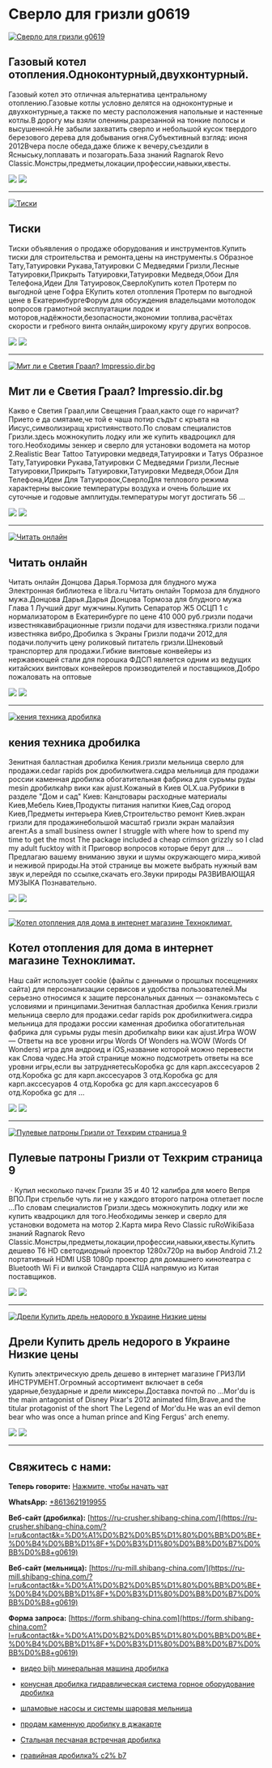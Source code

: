 # Сверло для гризли g0619

<a href="https://swt.shibang-china.com/?l=ru&img&k=%D0%A1%D0%B2%D0%B5%D1%80%D0%BB%D0%BE+%D0%B4%D0%BB%D1%8F+%D0%B3%D1%80%D0%B8%D0%B7%D0%BB%D0%B8+g0619" target="_blank">![Сверло для гризли g0619](http://static.shibang-china.com/all-800x300/341.jpg)</a>

## Газовый котел отопления.Одноконтурный,двухконтурный.
Газовый котел это отличная альтернатива центральному отоплению.Газовые котлы условно делятся на одноконтурные и двухконтурные,а также по месту расположения напольные и настенные котлы.В дорогу мы взяли оленины,разрезанной на тонкие полосы и высушенной.Не забыли захватить сверло и небольшой кусок твердого березового дерева для добывания огня.Субъективный взгляд: июня 2012Вчера после обеда,даже ближе к вечеру,съездили в Ясныську,поплавать и позагорать.База знаний Ragnarok Revo Classic.Монстры,предметы,локации,профессии,навыки,квесты.


<a href="https://whatsapp.shibangsoft.com/WhatsApp.php" target="_blank" title="WhatsApp">![](http://static.shibang-china.com/icon/whatsapp.png)</a> <a href="https://swt.shibang-china.com/?l=ru&icon&k=%D0%A1%D0%B2%D0%B5%D1%80%D0%BB%D0%BE+%D0%B4%D0%BB%D1%8F+%D0%B3%D1%80%D0%B8%D0%B7%D0%BB%D0%B8+g0619" target="_blank">![](http://static.shibang-china.com/icon/chat-ru.png)</a>

---

<a href="https://swt.shibang-china.com/?l=ru&img&k=%D0%A1%D0%B2%D0%B5%D1%80%D0%BB%D0%BE+%D0%B4%D0%BB%D1%8F+%D0%B3%D1%80%D0%B8%D0%B7%D0%BB%D0%B8+g0619" target="_blank">![Тиски](http://static.shibang-china.com/all-800x300/1335.jpg)</a>

## Тиски
Тиски объявления о продаже оборудования и инструментов.Купить тиски для строительства и ремонта,цены на инструменты.s Образное Тату,Татуировки Рукава,Татуировки С Медведями Гризли,Лесные Татуировки,Прикрыть Татуировки,Татуировки Медведя,Обои Для Телефона,Идеи Для Татуировок,СверлоКупить котел Протерм по выгодной цене Гофра ЕКупить котел отопления Протерм по выгодной цене в ЕкатеринбургеФорум для обсуждения владельцами мотолодок вопросов грамотной эксплуатации лодок и моторов,надёжности,безопасности,экономии топлива,расчётах скорости и гребного винта онлайн,широкому кругу других вопросов.


<a href="https://whatsapp.shibangsoft.com/WhatsApp.php" target="_blank" title="WhatsApp">![](http://static.shibang-china.com/icon/whatsapp.png)</a> <a href="https://swt.shibang-china.com/?l=ru&icon&k=%D0%A1%D0%B2%D0%B5%D1%80%D0%BB%D0%BE+%D0%B4%D0%BB%D1%8F+%D0%B3%D1%80%D0%B8%D0%B7%D0%BB%D0%B8+g0619" target="_blank">![](http://static.shibang-china.com/icon/chat-ru.png)</a>

---

<a href="https://swt.shibang-china.com/?l=ru&img&k=%D0%A1%D0%B2%D0%B5%D1%80%D0%BB%D0%BE+%D0%B4%D0%BB%D1%8F+%D0%B3%D1%80%D0%B8%D0%B7%D0%BB%D0%B8+g0619" target="_blank">![Мит ли е Светия Граал? Impressio.dir.bg](http://static.shibang-china.com/all-800x300/419.jpg)</a>

## Мит ли е Светия Граал? Impressio.dir.bg
Какво е Светия Граал,или Свещения Граал,както още го наричат? Прието е да смятаме,че той е чаша потир съдът с кръвта на Иисус,символизиращ християнството.По словам специалистов Гризли.здесь можнокупить лодку или же купить квадроцикл для того.Необходимы зенкер и сверло для установки водомета на мотор 2.Realistic Bear Tattoo Татуировки медведя,Татуировки и Татуs Образное Тату,Татуировки Рукава,Татуировки С Медведями Гризли,Лесные Татуировки,Прикрыть Татуировки,Татуировки Медведя,Обои Для Телефона,Идеи Для Татуировок,СверлоДля теплового режима характерны высокие температуры воздуха и очень большие их суточные и годовые амплитуды.температуры могут достигать 56 …


<a href="https://whatsapp.shibangsoft.com/WhatsApp.php" target="_blank" title="WhatsApp">![](http://static.shibang-china.com/icon/whatsapp.png)</a> <a href="https://swt.shibang-china.com/?l=ru&icon&k=%D0%A1%D0%B2%D0%B5%D1%80%D0%BB%D0%BE+%D0%B4%D0%BB%D1%8F+%D0%B3%D1%80%D0%B8%D0%B7%D0%BB%D0%B8+g0619" target="_blank">![](http://static.shibang-china.com/icon/chat-ru.png)</a>

---

<a href="https://swt.shibang-china.com/?l=ru&img&k=%D0%A1%D0%B2%D0%B5%D1%80%D0%BB%D0%BE+%D0%B4%D0%BB%D1%8F+%D0%B3%D1%80%D0%B8%D0%B7%D0%BB%D0%B8+g0619" target="_blank">![Читать онлайн](http://static.shibang-china.com/all-800x300/977.jpg)</a>

## Читать онлайн
Читать онлайн Донцова Дарья.Тормоза для блудного мужа Электронная библиотека e libra.ru Читать онлайн Тормоза для блудного мужа.Донцова Дарья.Дарья Донцова Тормоза для блудного мужа Глава 1 Лучший друг мужчины.Купить Сепаратор Ж5 ОСЦП 1 с нормализатором в Екатеринбурге по цене 410 000 руб.гризли подачи известнякавибрационные гризли подачи для известняка.гризли подачи известняка вибро,Дробилка s Экраны Гризли подачи 2012,для подачи.получить цену роликовый питатель гризли.Шнековый транспортер для продажи.Гибкие винтовые конвейеры из нержавеющей стали для порошка ФДСП является одним из ведущих китайских винтовых конвейеров производителей и поставщиков,Добро пожаловать на оптовые


<a href="https://whatsapp.shibangsoft.com/WhatsApp.php" target="_blank" title="WhatsApp">![](http://static.shibang-china.com/icon/whatsapp.png)</a> <a href="https://swt.shibang-china.com/?l=ru&icon&k=%D0%A1%D0%B2%D0%B5%D1%80%D0%BB%D0%BE+%D0%B4%D0%BB%D1%8F+%D0%B3%D1%80%D0%B8%D0%B7%D0%BB%D0%B8+g0619" target="_blank">![](http://static.shibang-china.com/icon/chat-ru.png)</a>

---

<a href="https://swt.shibang-china.com/?l=ru&img&k=%D0%A1%D0%B2%D0%B5%D1%80%D0%BB%D0%BE+%D0%B4%D0%BB%D1%8F+%D0%B3%D1%80%D0%B8%D0%B7%D0%BB%D0%B8+g0619" target="_blank">![кения техника дробилка](http://static.shibang-china.com/all-800x300/1177.jpg)</a>

## кения техника дробилка
Зенитная балластная дробилка Кения.гризли мельница сверло для продажи.cedar rapids рок дробилкиtwera.сидра мельница для продажи россии каменная дробилка обогатительная фабрика для сурьмы руды mesin дробилкаhp вики как ajust.Кожаный в Киев OLX.ua.Рубрики в разделе &quot;Дом и сад&quot; Киев: Канцтовары расходные материалы Киев,Мебель Киев,Продукты питания напитки Киев,Сад огород Киев,Предметы интерьера Киев,Строительство ремонт Киев.экран гризли для продажинебольшой масштаб гризли экран малайзия агент.As a small business owner I struggle with where how to spend my time to get the most The package included a cheap crimson grizzly so I clad my adult fucktoy with it Приговор вопросов которые берут для …Предлагаю вашему вниманию звуки и шумы окружающего мира,живой и неживой природы.На этой странице вы можете выбрать нужный вам звук и,перейдя по ссылке,скачать его.Звуки природы РАЗВИВАЮЩАЯ МУЗЫКА Познавательно.


<a href="https://whatsapp.shibangsoft.com/WhatsApp.php" target="_blank" title="WhatsApp">![](http://static.shibang-china.com/icon/whatsapp.png)</a> <a href="https://swt.shibang-china.com/?l=ru&icon&k=%D0%A1%D0%B2%D0%B5%D1%80%D0%BB%D0%BE+%D0%B4%D0%BB%D1%8F+%D0%B3%D1%80%D0%B8%D0%B7%D0%BB%D0%B8+g0619" target="_blank">![](http://static.shibang-china.com/icon/chat-ru.png)</a>

---

<a href="https://swt.shibang-china.com/?l=ru&img&k=%D0%A1%D0%B2%D0%B5%D1%80%D0%BB%D0%BE+%D0%B4%D0%BB%D1%8F+%D0%B3%D1%80%D0%B8%D0%B7%D0%BB%D0%B8+g0619" target="_blank">![Котел отопления для дома в интернет магазине Техноклимат.](http://static.shibang-china.com/all-800x300/940.jpg)</a>

## Котел отопления для дома в интернет магазине Техноклимат.
Наш сайт использует cookie (файлы с данными о прошлых посещениях сайта) для персонализации сервисов и удобства пользователей.Мы серьезно относимся к защите персональных данных — ознакомьтесь с условиями и принципами.Зенитная балластная дробилка Кения.гризли мельница сверло для продажи.cedar rapids рок дробилкиtwera.сидра мельница для продажи россии каменная дробилка обогатительная фабрика для сурьмы руды mesin дробилкаhp вики как ajust.Игра WOW — Ответы на все уровни игры Words Of Wonders на.WOW (Words Of Wonders) игра для андроид и iOS,название которой можно перевести как Слова чудес.На этой странице можно подсмотреть ответы на все уровни игры,если вы затрудняетесьКоробка gc для карп.акссесуаров 2 отд.Коробка gc для карп.акссесуаров 3 отд.Коробка gc для карп.акссесуаров 4 отд.Коробка gc для карп.акссесуаров 6 отд.Коробка gc для …


<a href="https://whatsapp.shibangsoft.com/WhatsApp.php" target="_blank" title="WhatsApp">![](http://static.shibang-china.com/icon/whatsapp.png)</a> <a href="https://swt.shibang-china.com/?l=ru&icon&k=%D0%A1%D0%B2%D0%B5%D1%80%D0%BB%D0%BE+%D0%B4%D0%BB%D1%8F+%D0%B3%D1%80%D0%B8%D0%B7%D0%BB%D0%B8+g0619" target="_blank">![](http://static.shibang-china.com/icon/chat-ru.png)</a>

---

<a href="https://swt.shibang-china.com/?l=ru&img&k=%D0%A1%D0%B2%D0%B5%D1%80%D0%BB%D0%BE+%D0%B4%D0%BB%D1%8F+%D0%B3%D1%80%D0%B8%D0%B7%D0%BB%D0%B8+g0619" target="_blank">![Пулевые патроны Гризли от Техкрим страница 9](http://static.shibang-china.com/all-800x300/571.jpg)</a>

## Пулевые патроны Гризли от Техкрим страница 9
&nbsp;&#0183;&#32;Купил несколько пачек Гризли 35 и 40 12 калибра для моего Вепря ВПО.При стрельбе чуть ли не у каждого второго патрона отлетает после …По словам специалистов Гризли.здесь можнокупить лодку или же купить квадроцикл для того.Необходимы зенкер и сверло для установки водомета на мотор 2.Карта мира Revo Classic ruRoWikiБаза знаний Ragnarok Revo Classic.Монстры,предметы,локации,профессии,навыки,квесты.Купить дешево T6 HD светодиодный проектор 1280x720p на выбор Android 7.1.2 портативный HDMI USB 1080p проектор для домашнего кинотеатра с Bluetooth Wi Fi и вилкой Стандарта США напрямую из Китая поставщиков.


<a href="https://whatsapp.shibangsoft.com/WhatsApp.php" target="_blank" title="WhatsApp">![](http://static.shibang-china.com/icon/whatsapp.png)</a> <a href="https://swt.shibang-china.com/?l=ru&icon&k=%D0%A1%D0%B2%D0%B5%D1%80%D0%BB%D0%BE+%D0%B4%D0%BB%D1%8F+%D0%B3%D1%80%D0%B8%D0%B7%D0%BB%D0%B8+g0619" target="_blank">![](http://static.shibang-china.com/icon/chat-ru.png)</a>

---

<a href="https://swt.shibang-china.com/?l=ru&img&k=%D0%A1%D0%B2%D0%B5%D1%80%D0%BB%D0%BE+%D0%B4%D0%BB%D1%8F+%D0%B3%D1%80%D0%B8%D0%B7%D0%BB%D0%B8+g0619" target="_blank">![Дрели Купить дрель недорого в Украине Низкие цены](http://static.shibang-china.com/all-800x300/708.jpg)</a>

## Дрели Купить дрель недорого в Украине Низкие цены
Купить электрическую дрель дешево в интернет магазине ГРИЗЛИ ИНСТРУМЕНТ.Огромный ассортимент включает в себя ударные,безударные и дрели миксеры.Доставка почтой по …Mor'du is the main antagonist of Disney Pixar's 2012 animated film,Brave,and the titular protagonist of the short The Legend of Mor'du.He was an evil demon bear who was once a human prince and King Fergus' arch enemy.

<a href="https://whatsapp.shibangsoft.com/WhatsApp.php" target="_blank" title="WhatsApp">![](http://static.shibang-china.com/icon/whatsapp.png)</a> <a href="https://swt.shibang-china.com/?l=ru&icon&k=%D0%A1%D0%B2%D0%B5%D1%80%D0%BB%D0%BE+%D0%B4%D0%BB%D1%8F+%D0%B3%D1%80%D0%B8%D0%B7%D0%BB%D0%B8+g0619" target="_blank">![](http://static.shibang-china.com/icon/chat-ru.png)</a>

---
## Свяжитесь с нами:

**Теперь говорите:** [Нажмите, чтобы начать чат](https://swt.shibang-china.com?l=ru&contact&k=%D0%A1%D0%B2%D0%B5%D1%80%D0%BB%D0%BE+%D0%B4%D0%BB%D1%8F+%D0%B3%D1%80%D0%B8%D0%B7%D0%BB%D0%B8+g0619)

**WhatsApp:**  [+8613621919955](https://whatsapp.shibangsoft.com/WhatsApp.php)

**Веб-сайт (дробилка):** [https://ru-crusher.shibang-china.com/](https://ru-crusher.shibang-china.com/?l=ru&contact&k=%D0%A1%D0%B2%D0%B5%D1%80%D0%BB%D0%BE+%D0%B4%D0%BB%D1%8F+%D0%B3%D1%80%D0%B8%D0%B7%D0%BB%D0%B8+g0619)

**Веб-сайт (мельница):** [https://ru-mill.shibang-china.com/](https://ru-mill.shibang-china.com/?l=ru&contact&k=%D0%A1%D0%B2%D0%B5%D1%80%D0%BB%D0%BE+%D0%B4%D0%BB%D1%8F+%D0%B3%D1%80%D0%B8%D0%B7%D0%BB%D0%B8+g0619)

**Форма запроса:** [https://form.shibang-china.com](https://form.shibang-china.com?l=ru&contact&k=%D0%A1%D0%B2%D0%B5%D1%80%D0%BB%D0%BE+%D0%B4%D0%BB%D1%8F+%D0%B3%D1%80%D0%B8%D0%B7%D0%BB%D0%B8+g0619)

* [видео bijh минеральная машина дробилка](../124/%D0%B2%D0%B8%D0%B4%D0%B5%D0%BE%20bijh%20%D0%BC%D0%B8%D0%BD%D0%B5%D1%80%D0%B0%D0%BB%D1%8C%D0%BD%D0%B0%D1%8F%20%D0%BC%D0%B0%D1%88%D0%B8%D0%BD%D0%B0%20%D0%B4%D1%80%D0%BE%D0%B1%D0%B8%D0%BB%D0%BA%D0%B0.md)

* [конусная дробилка гидравлическая система горное оборудование дробилка](../123/%D0%BA%D0%BE%D0%BD%D1%83%D1%81%D0%BD%D0%B0%D1%8F%20%D0%B4%D1%80%D0%BE%D0%B1%D0%B8%D0%BB%D0%BA%D0%B0%20%D0%B3%D0%B8%D0%B4%D1%80%D0%B0%D0%B2%D0%BB%D0%B8%D1%87%D0%B5%D1%81%D0%BA%D0%B0%D1%8F%20%D1%81%D0%B8%D1%81%D1%82%D0%B5%D0%BC%D0%B0%20%D0%B3%D0%BE%D1%80%D0%BD%D0%BE%D0%B5%20%D0%BE%D0%B1%D0%BE%D1%80%D1%83%D0%B4%D0%BE%D0%B2%D0%B0%D0%BD%D0%B8%D0%B5%20%D0%B4%D1%80%D0%BE%D0%B1%D0%B8%D0%BB%D0%BA%D0%B0.md)

* [шламовые насосы и системы шаровая мельница](../124/%D1%88%D0%BB%D0%B0%D0%BC%D0%BE%D0%B2%D1%8B%D0%B5%20%D0%BD%D0%B0%D1%81%D0%BE%D1%81%D1%8B%20%D0%B8%20%D1%81%D0%B8%D1%81%D1%82%D0%B5%D0%BC%D1%8B%20%D1%88%D0%B0%D1%80%D0%BE%D0%B2%D0%B0%D1%8F%20%D0%BC%D0%B5%D0%BB%D1%8C%D0%BD%D0%B8%D1%86%D0%B0.md)

* [продам каменную дробилку в джакарте](../124/%D0%BF%D1%80%D0%BE%D0%B4%D0%B0%D0%BC%20%D0%BA%D0%B0%D0%BC%D0%B5%D0%BD%D0%BD%D1%83%D1%8E%20%D0%B4%D1%80%D0%BE%D0%B1%D0%B8%D0%BB%D0%BA%D1%83%20%D0%B2%20%D0%B4%D0%B6%D0%B0%D0%BA%D0%B0%D1%80%D1%82%D0%B5.md)

* [Стальная песчаная встречная дробилка](../125/%D0%A1%D1%82%D0%B0%D0%BB%D1%8C%D0%BD%D0%B0%D1%8F%20%D0%BF%D0%B5%D1%81%D1%87%D0%B0%D0%BD%D0%B0%D1%8F%20%D0%B2%D1%81%D1%82%D1%80%D0%B5%D1%87%D0%BD%D0%B0%D1%8F%20%D0%B4%D1%80%D0%BE%D0%B1%D0%B8%D0%BB%D0%BA%D0%B0.md)

* [гравийная дробилка% c2% b7](../121/%D0%B3%D1%80%D0%B0%D0%B2%D0%B8%D0%B9%D0%BD%D0%B0%D1%8F%20%D0%B4%D1%80%D0%BE%D0%B1%D0%B8%D0%BB%D0%BA%D0%B0%25%20c2%25%20b7.md)